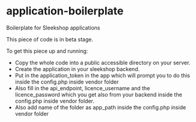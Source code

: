 # application-boilerplate
Boilerplate for Sleekshop applications

This piece of code is in beta stage.

To get this piece up and running:
- Copy the whole code into a public accessible directory on your server.
- Create the application in your sleekshop backend.
- Put in the application_token in the app which will prompt you to do this  inside the config.php inside vendor folder
- Also fill in the api_endpoint, licence_username and the licence_password which you get also from your backend inside the config.php inside vendor folder.
- Also add name of the folder as app_path inside the config.php inside vendor folder
